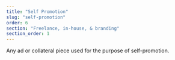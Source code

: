 ```yaml
---
title: "Self Promotion"
slug: "self-promotion"
order: 6
section: "Freelance, in-house, & branding"
section_order: 1
---
```


Any ad or collateral piece used for the purpose of self-promotion.